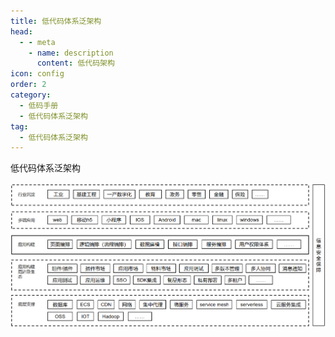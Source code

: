 ```yaml
---
title: 低代码体系泛架构
head:
  - - meta
    - name: description
      content: 低代码架构
icon: config
order: 2
category:
  - 低码手册
  - 低代码体系泛架构
tag:
  - 低代码体系泛架构
---
```


低代码体系泛架构

<img src="/images/泛架构.png" class="pan-architecture" title="泛架构"/>
